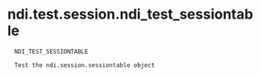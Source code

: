 # ndi.test.session.ndi_test_sessiontable

```
  NDI_TEST_SESSIONTABLE 
  
  Test the ndi.session.sessiontable object

```
